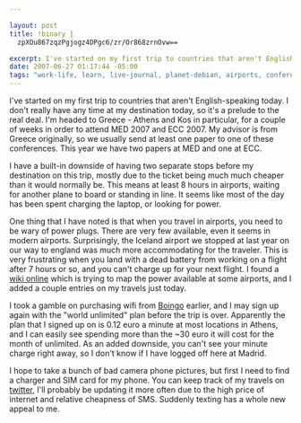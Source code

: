```yaml
--- 

layout: post
title: !binary |
  zpXOu867zqzPgjogz4DPgc6/zr/Or868zrnOvw==

excerpt: I've started on my first trip to countries that aren't English-speaking today.  I don't really have any time at my destination today, so it's a prelude to the real deal.  I'm headed to Greece - Athens and Kos in particular, for a couple of weeks in order to attend MED 2007 and ECC 2007.  My advisor is from Greece originally, so we usually send at least one paper to one of these conferences.
date: 2007-06-27 01:17:44 -05:00
tags: "work-life, learn, live-journal, planet-debian, airports, conferences, greece, power, travel, \xCE\xB5\xCE\xBB\xCE\xBB\xCE\xAC\xCF\x82"
---
```

I've started on my first trip to countries that aren't English-speaking today.  I don't really have any time at my destination today, so it's a prelude to the real deal.  I'm headed to Greece - Athens and Kos in particular, for a couple of weeks in order to attend MED 2007 and ECC 2007.  My advisor is from Greece originally, so we usually send at least one paper to one of these conferences.  This year we have two papers at MED and one at ECC.

I have a built-in downside of having two separate stops before my destination on this trip, mostly due to the ticket being much much cheaper than it would normally be.  This means at least 8 hours in airports, waiting for another plane to board or standing in line.  It seems like most of the day has been spent charging the laptop, or looking for power.

One thing that I have noted is that when you travel in airports, you need to be wary of power plugs.  There are very few available, even it seems in modern airports.  Surprisingly, the Iceland airport we stopped at last year on our way to england was much more accommodating for the traveler.  This is very frustrating when you land with a dead battery from working on a flight after 7 hours or so, and you can't charge up for your next flight.  I found a <a href="http://wiki.jeffsandquist.com/default.aspx/AirPower/AirPower%20Home.html">wiki online</a> which is trying to map the power available at some airports, and I added a couple entries on my travels just today.

I took a gamble on purchasing wifi from <a href="http://www.boingo.com">Boingo</a> earlier, and I may sign up again with the "world unlimited" plan before the trip is over.   Apparently the plan that I signed up on is 0.12 euro a minute at most locations in Athens, and I can easily see spending more than the ~30 euro it will cost for the month of unlimited.  As an added downside, you can't see your minute charge right away, so I don't know if I have logged off here at Madrid.

I hope to take a bunch of bad camera phone pictures, but first I need to find a charger and SIM card for my phone.  You can keep track of my travels on <a href="http://twitter.com/jamuraa">twitter</a>, I'll probably be updating it more often due to the high price of internet and relative cheapness of SMS.  Suddenly texting has a whole new appeal to me.
